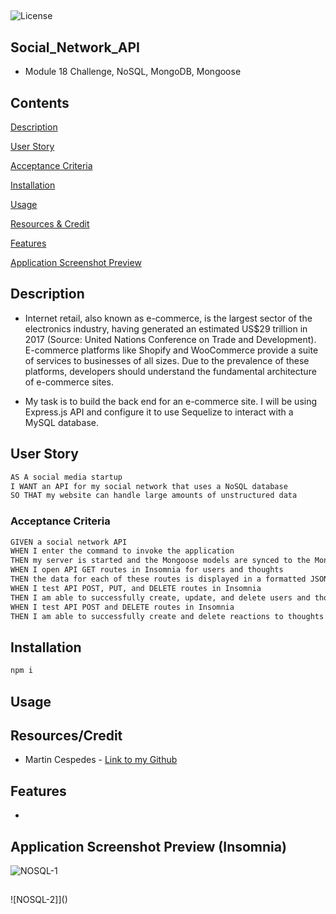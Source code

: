 ##

![License](https://img.shields.io/badge/License-MIT-yellow.svg)

## Social_Network_API

- Module 18 Challenge, NoSQL, MongoDB, Mongoose

## Contents

[Description](#description)

[User Story](#user-story)

[Acceptance Criteria](#acceptance-criteria)

[Installation](#installation)

[Usage](#usage)

[Resources & Credit](#resourcescredit)

[Features](#features)

[Application Screenshot Preview](#application-screenshot-preview)

## Description

- Internet retail, also known as e-commerce, is the largest sector of the electronics industry, having generated an estimated US$29 trillion in 2017 (Source: United Nations Conference on Trade and Development). E-commerce platforms like Shopify and WooCommerce provide a suite of services to businesses of all sizes. Due to the prevalence of these platforms, developers should understand the fundamental architecture of e-commerce sites.

- My task is to build the back end for an e-commerce site. I will be using Express.js API and configure it to use Sequelize to interact with a MySQL database.

## User Story

```md
AS A social media startup
I WANT an API for my social network that uses a NoSQL database
SO THAT my website can handle large amounts of unstructured data
```

### Acceptance Criteria

```md
GIVEN a social network API
WHEN I enter the command to invoke the application
THEN my server is started and the Mongoose models are synced to the MongoDB database
WHEN I open API GET routes in Insomnia for users and thoughts
THEN the data for each of these routes is displayed in a formatted JSON
WHEN I test API POST, PUT, and DELETE routes in Insomnia
THEN I am able to successfully create, update, and delete users and thoughts in my database
WHEN I test API POST and DELETE routes in Insomnia
THEN I am able to successfully create and delete reactions to thoughts and add and remove friends to a user’s friend list
```

## Installation

```md
npm i
```

## Usage

## Resources/Credit

- Martin Cespedes - [Link to my Github](https://github.com/MartinCespedes)

## Features

-

## Application Screenshot Preview (Insomnia)

![NOSQL-1]()

##

![NOSQL-2]]()

```

```
